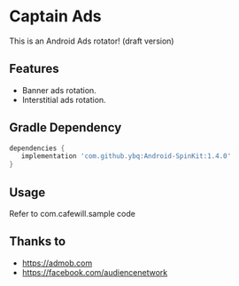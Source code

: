 # Captain Ads

This is an Android Ads rotator! (draft version)

## Features

* Banner ads rotation.
* Interstitial ads rotation.

## Gradle Dependency

 ``` gradle
dependencies {
    implementation 'com.github.ybq:Android-SpinKit:1.4.0'
 }
 ```

## Usage

Refer to com.cafewill.sample code

## Thanks to

* https://admob.com
* https://facebook.com/audiencenetwork
